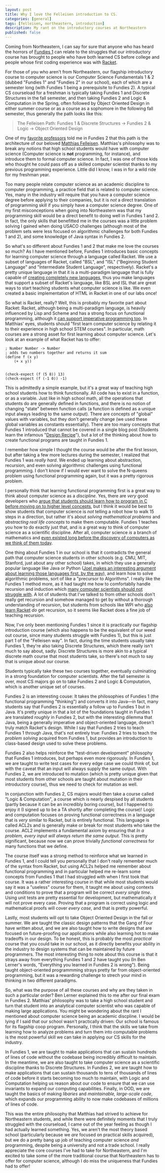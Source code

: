 ```yaml
---
layout: post
title: Why I love the Felleisen introduction to CS.
categories: [general]
tags: [felleisen, northeastern, introduction]
description: My rant on the introductory courses at Northeastern
published: false
---
```


Coming from Northeastern, I can say for sure that anyone who has heard the 
horrors of [Fundies 1](https://course.ccs.neu.edu/cs2500/) can relate to the 
struggles that our introductory course has brought to people who have both 
learned CS before college and people whose first coding experience was with 
[Racket](https://racket-lang.org/).

For those of you who aren't from Northeastern, our flagship introductory 
course to computer science is our Computer Science Fundamentals 1 & 2 (dubbed 
"Fundies 1" and "Fundies 2" in our school), each of which are a semester long 
(with Fundies 1 being a prerequisite to Fundies 2). A typical CS courseload 
for a freshman is typically taking Fundies 1 and Discrete Structures in the 
fall semester, and then taking Fundies 2 and Logic & Computation in the Spring, 
often followed by Object Oriented Design in either summer course or as a course 
as a sophomore in the following fall semester, thus generally the path looks 
like this:

> The Felleisen Path: Fundies 1 & Discrete Structures -> Fundies 2 & Logic -> Object Oriented Design

One of my [favorite professors](https://www.ccis.northeastern.edu/people/benjamin-lerner/) 
told me in Fundies 2 that this path is the architecture of our 
beloved [Matthias Felleisen](https://www.ccis.northeastern.edu/people/matthias-felleisen/). 
Matthias's philosophy was to break any notions that high school students would 
have with computer science (Computer science is **not** programming, 
for instance), and introduce them to formal computer science. In fact, I was 
one of those kids who thought he could pass off as a skilled computer scientist 
thanks to my previous programming experience. Little did I know, I was in for a 
wild ride for my freshman year.

Too many people relate computer science as an academic discipline to computer 
programming, a practice field that is related to computer science. Yes, 
many in the industry will require that you have a computer science degree 
before applying to their companies, but it is *not* a direct translation of 
programming skill if you simply have a computer science degree. One of my 
first misconceptions when going into Northeastern was that my programming skill 
would be a direct benefit to doing well in Fundies 1 and 2. In fact, the only 
skills that benefitted me in the courses was a little problem solving I gained 
when doing USACO challenges (although most of the problem sets were less focused 
on algorithmic challenges for both Fundies 1 and 2), and some knowledge of 
Java syntax in Fundies 2.

So what's so different about Fundies 1 and 2 that make me love the courses so 
much? As I have mentioned before, Fundies 1 introduces basic concepts for 
learning computer science through a language called Racket. We use a subset of 
languages of Racket, called "BSL", and "ISL" ("Beginning Student Language" and 
"Intermediate Student Language", respectively). Racket's a pretty unique 
language in that it is a multi-paradigm language that is fully capable 
of [creating completely new languages](http://users.eecs.northwestern.edu/~stamourv/papers/languages-the-racket-way.pdf), 
thus you make languages that support a subset of Racket's language, like 
BSL and ISL that are great ways to start teaching students what computer 
science is like. We even created a basic implementation of HTML in Racket in 
one of our labs once!

So what is Racket, really? Well, this is probably my favorite part about 
Racket: Racket, although being a multi-paradigm language, is heavily 
influenced by Lisp and Scheme and has a strong focus on functional 
programming, although it [can support imperative programming too](https://docs.racket-lang.org/guide/for.html). 
In Matthias' eyes, students should "first learn computer science by relating 
it to their experience in high school STEM courses". In particular, math 
courses are a strong asset for first learning about computer science. Let's 
look at an example of what Racket has to offer:

```
; Number Number -> Number
; adds two numbers together and returns it sum
(define f (x y)
    (+ x y))


(check-expect (f (5 8)) 13)
(check-expect (f (-1 0)) -1)
```

This is admittedly a simple example, but it's a great way of teaching 
high school students how to think functionally. All code has to exist in a 
function, or as a variable. Just like in high school math, all the operations 
that students do are generally defined in functions, and there is no notion of 
changing "state" between function calls (a function is defined as a unique 
input always leading to the same output). There are concepts of "global" 
values with variables, but they don't generally change (we used these global 
variables as constants essentially). There are too many concepts that Fundies 
1 introduced that cannot be covered in a single blog post (Students learn the 
infamous "[Design Recipe](https://course.ccs.neu.edu/cs5010sp15/recipe.html)"), 
but a lot of the thinking about how to create functional programs are taught in 
Fundies 1.

I remember how simple I thought the course would be after the first lesson, 
but after taking a few more lectures during the semester, I realized that 
Fundies 1 was *really hard*. We ended up learning about abstraction, 
recursion, and even solving algorithmic challenges using functional 
programming. I don't know if I would ever want to solve the N-queens problem 
using functional programming again, but it was a pretty rigorous problem.

I personally think that learning functional programming first is a great way to 
think about computer science as a *discipline*. Yes, there are *very* good 
developers who [argue that students should learn how to program in C before moving on to higher level concepts](https://www.joelonsoftware.com/2001/12/11/back-to-basics/), 
but I think it would be best to show students that computer science is *not* 
telling a robot how to walk 15 steps in a direction, but rather it's about
 *solving mathematical problems* and *abstracting real life concepts* to make 
them computable. Fundies 1 teaches you how to do exactly just that, and is a 
great way to think of computer science as a scientific discipline. After all, 
computer science *is* a branch of mathematics 
and [even existed long before the discovery of computers as we think of them today](https://en.wikipedia.org/wiki/Computer_science#History).

One thing about Fundies 1 in our school is that it contradicts the general 
path that computer science students in other schools (e.g. CMU, MIT, 
Stanford, just about any other school) takes, in which they use a generally 
popular language like Java or Python ([Joel makes an interesting argument about learning those languages first, by the way](https://www.joelonsoftware.com/2005/12/29/the-perils-of-javaschools-2/)), 
and learn how to solve algorithmic problems, sort of like a 
"precursor to Algorithms". I really like the Fundies 1 method more, as it 
had taught me how to comfortablly handle recursion and induction which 
[many computer scientists should not struggle with](https://medium.freecodecamp.org/learn-recursion-in-10-minutes-e3262ac08a1). 
A lot of students that I've talked to from other schools don't really get 
recursion and somehow managed to get by without a thorough understanding of 
recursion, but students from schools like WPI who [also learn Racket](https://web.cs.wpi.edu/~cs1102/a11/Lectures/) 
*do* get recursion, so it seems like Racket does a fine job of teaching 
recursion.

Now, I've only been mentioning Fundies 1 since it is practically our flagship 
introduction course (which also happens to be the equivalent of our weed out 
course, since many students struggle with Fundies 1), but this is just part 1 
of the "Felleisen way". In fact, during the time students usually take Fundies 1, 
they're also taking Discrete Structures, which there really isn't much to say 
about, sadly. Discrete Structures is more akin to a typical discrete math 
course that most students take, so there's not much to say that is unique 
about our course.

Students typically take these two courses together, eventually culminating in a 
strong foundation for computer scientists. After the fall semester is over, 
most CS majors go on to take Fundies 2 and Logic & Computation, which is 
another unique set of courses.

Fundies 2 is an interesting couse: It takes the philosophies of Fundies 1 (the 
functional programming "thinking") and converts it into Java—in fact, 
many students say that Fundies 2 is essentially a follow up to Fundies 1 
but in Java. It's pretty unique in that a lot of the foundations taught in 
Fundies 1 are translated *roughly* in Fundies 2, but with the interesting 
dilemma that Java, being a generally imperative and object-oriented language, 
doesn't truly match Racket's design. While I say that Fundies 2 tries to 
teach Fundies 1 through Java, that's not entirely true: Fundies 2 tries to 
teach the *problem solving* acquired from Fundies 1, but provides an 
introduction to class-based design used to solve these problems. 

Fundies 2 also helps reinforce the "test-driven development" philosophy that 
Fundies 1 introduces, but perhaps even more rigorously. In Fundies 1, we are 
taught to write test cases for every edge case we could think of, but with the 
caveat that an input will always supply the same output. With Fundies 2, we are 
introduced to mutation (which is pretty unique given that most students from 
other schools are taught about mutation in their introductory course), thus we 
need to check for mutation as well.

In conjunction with Fundies 2, CS majors would then take a course called "Logic 
& Computation", a course which is nearly despised by all students (partly 
because it can be an incredibly boring course), but I happened to enjoy it 
(I signed up to be a TA shortly after completing the course)! Logic and 
computation focuses on proving functional correctness in a language that is
 *very* similar to Racket, but is entirely functional. This language is called 
ACL2s and is generally make or break for most students who take the course. 
ACL2 implements a fundamental axiom by ensuring that *In a problem, every 
input will always return the same output*. This is pretty significant, 
because now we can prove trivially *functional correctness* for many functions 
that we define.

The course itself was a strong method to reinforce what we learned in 
Fundies 1, and I could tell you personally that I don't really remember 
much of the syntax from Racket, but using ACL2s helped me remember about 
functional programming and in particular helped me re-learn some concepts from 
Fundies 1 that I had struggled with when I first took that course. It was a 
rather interesting course in that while most students would say it was a 
"useless" course for them, it taught me about using contexts and conditions to 
prove that a program will be correct *every single time*. Using unit tests are 
pretty essential for development, but mathematically it will not prove every 
case. Proving that a program is correct using logic and mathematical proofs 
will cover *every case*, and that is pretty powerful.

Lastly, most students will opt to take Object Oriented Design in the fall or 
summer. We are taught the classic design patterns that the Gang of Four have 
written about, and we are also taught how to write designs that are focused 
on future-proofing our applications while also learning hot to make tradeoffs 
in our design. To be honest, this is probably the most *practical* course that 
you could take in our school, as it directly benefits your ability in the 
industry to design systems that can be maintained by future programmers. The 
most interesting thing to note about this course is that it strays away 
from everything Fundies 1 and 2 have taught you (In Ben Lerner's words, 
"Everything you learned in Fundies 2 is wrong"). Being taught object-oriented 
programmming strays pretty far from object-oriented programming, but it was a 
rewarding challenge to strech your mind in thinking in two different paradigms.

So, what was the purpose of all these courses and why are they taken in such a 
particular order? Ben Lerner explained this to me after our final exam in 
Fundies 2. Matthias' philosophy was to take a high school student and turn 
that student into an analytical computer scientist who was capable of making 
large applications. You might be wondering about the rant I mentioned about 
computer science being an academic discpline. I would be lying if I said that 
our school wasn't practically driven: Our school is famous for its flagship 
coop program. Personally, I think that the skills we take from learning how to 
analyze problems and turn them into computable problems is the most powerful 
skill we can take in applying our CS skills for the industry.

 In Fundies 1, we are taught to make applications that can sustain hundreds of 
lines of code without the codebase being incredibly difficult to maintain. In 
the meantime, we are also taught to take computer science as a scientific 
discipline thanks to Discrete Structures. In Fundies 2, we are taught how to 
make applications that can sustain thousands to tens of thousands of lines of 
code before it starts becoming too much to maintain, with Logic and 
Computation helping us reason about our code to ensure that we can use 
invariants to expand our computing capabilities. Finally, in OOD, we are 
taught the basics of making *libaries* and *maintainable, large-scale code*, 
which expands our programming ability to now make codebases of millions of 
lines of code.

This was the entire philosophy that Matthias had strived to achieve for 
Northeastern students, and while there were definitely moments that I truly 
struggled with the courseload, I came out of the year feeling as though I had 
actually learned something. Yes, we aren't the most theory based school 
(particularly because we *are* focused on practical skills acquired), but we 
do a pretty bang up job of teaching computer science *and* programming, 
despite being a university and not a trade school. I really appreciate the 
core courses I've had to take for Northeastern, and I'm excited to take some 
of the more traditional course that Northeastern has to offer for computer 
science, although I do miss the uniqueness that Fundies had to offer!
